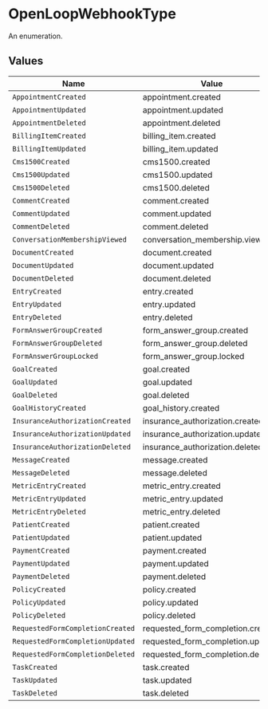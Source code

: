 # OpenLoopWebhookType

An enumeration.


## Values

| Name                              | Value                             |
| --------------------------------- | --------------------------------- |
| `AppointmentCreated`              | appointment.created               |
| `AppointmentUpdated`              | appointment.updated               |
| `AppointmentDeleted`              | appointment.deleted               |
| `BillingItemCreated`              | billing_item.created              |
| `BillingItemUpdated`              | billing_item.updated              |
| `Cms1500Created`                  | cms1500.created                   |
| `Cms1500Updated`                  | cms1500.updated                   |
| `Cms1500Deleted`                  | cms1500.deleted                   |
| `CommentCreated`                  | comment.created                   |
| `CommentUpdated`                  | comment.updated                   |
| `CommentDeleted`                  | comment.deleted                   |
| `ConversationMembershipViewed`    | conversation_membership.viewed    |
| `DocumentCreated`                 | document.created                  |
| `DocumentUpdated`                 | document.updated                  |
| `DocumentDeleted`                 | document.deleted                  |
| `EntryCreated`                    | entry.created                     |
| `EntryUpdated`                    | entry.updated                     |
| `EntryDeleted`                    | entry.deleted                     |
| `FormAnswerGroupCreated`          | form_answer_group.created         |
| `FormAnswerGroupDeleted`          | form_answer_group.deleted         |
| `FormAnswerGroupLocked`           | form_answer_group.locked          |
| `GoalCreated`                     | goal.created                      |
| `GoalUpdated`                     | goal.updated                      |
| `GoalDeleted`                     | goal.deleted                      |
| `GoalHistoryCreated`              | goal_history.created              |
| `InsuranceAuthorizationCreated`   | insurance_authorization.created   |
| `InsuranceAuthorizationUpdated`   | insurance_authorization.updated   |
| `InsuranceAuthorizationDeleted`   | insurance_authorization.deleted   |
| `MessageCreated`                  | message.created                   |
| `MessageDeleted`                  | message.deleted                   |
| `MetricEntryCreated`              | metric_entry.created              |
| `MetricEntryUpdated`              | metric_entry.updated              |
| `MetricEntryDeleted`              | metric_entry.deleted              |
| `PatientCreated`                  | patient.created                   |
| `PatientUpdated`                  | patient.updated                   |
| `PaymentCreated`                  | payment.created                   |
| `PaymentUpdated`                  | payment.updated                   |
| `PaymentDeleted`                  | payment.deleted                   |
| `PolicyCreated`                   | policy.created                    |
| `PolicyUpdated`                   | policy.updated                    |
| `PolicyDeleted`                   | policy.deleted                    |
| `RequestedFormCompletionCreated`  | requested_form_completion.created |
| `RequestedFormCompletionUpdated`  | requested_form_completion.updated |
| `RequestedFormCompletionDeleted`  | requested_form_completion.deleted |
| `TaskCreated`                     | task.created                      |
| `TaskUpdated`                     | task.updated                      |
| `TaskDeleted`                     | task.deleted                      |